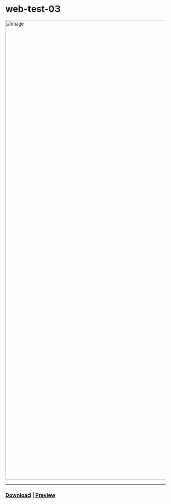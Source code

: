 # web-test-03
 
<img width="1440" alt="image" src="https://user-images.githubusercontent.com/111915039/226206790-773cf4da-aa6e-407d-ae40-20df99906df4.png">
<hr>

### [Download](https://github.com/blackscriptt/web-test-03/archive/refs/heads/main.zip) | [Preview](https://blackscriptt.github.io/web-homework/homeworks/test-03/index.html)
